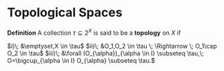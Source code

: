 # Topological Spaces

**Definition** A collection $\tau \subseteq 2^X$ is said to be a **topology** on $X$ if

$i)\; &\emptyset,X \in \tau$
$ii)\; &O_1,O_2 \in \tau \; \Rightarrow \; O_1\cap O_2 \in \tau$
$iii)\; &\forall (O_{\alpha})_{\alpha \in I} \subseteq \tau,\; O=\bigcup_{\alpha \in I} O_{\alpha} \subseteq \tau.$
